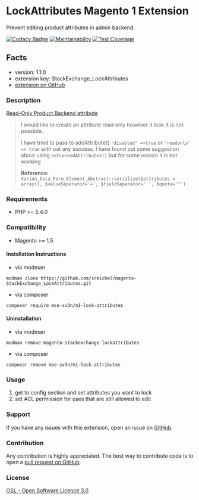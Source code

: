 # LockAttributes Magento 1 Extension

Prevent editing product attributes in admin backend.

[![Codacy Badge](https://api.codacy.com/project/badge/Grade/c7e099f0fcf44a548dc29b94b7be3f37)](https://www.codacy.com/app/sreichel/magento-StackExchange_LockAttributes?utm_source=github.com&amp;utm_medium=referral&amp;utm_content=sreichel/magento-StackExchange_LockAttributes&amp;utm_campaign=Badge_Grade)
[![Maintainability](https://api.codeclimate.com/v1/badges/de5eb4d457411e58c485/maintainability)](https://codeclimate.com/github/sreichel/magento-StackExchange_LockAttributes/maintainability)
[![Test Coverage](https://api.codeclimate.com/v1/badges/de5eb4d457411e58c485/test_coverage)](https://codeclimate.com/github/sreichel/magento-StackExchange_LockAttributes/test_coverage)

## Facts
- version: 1.1.0
- extension key: StackExchange_LockAttributes
- [extension on GitHub](https://github.com/sreichel/magento-StackExchange_LockAttributes)

### Description
[Read-Only Product Backend attribute](https://magento.stackexchange.com/questions/784/read-only-product-backend-attribute)

> I would like to create an attribute read only however it look it is not possible.
>
> I have tried to pass to addAttribute() `'disabled' =>true` or `'readonly' => true` with out any success.
> I have found out some suggestion about using `setLockedAttributes()` but for some reason it is not working 
>
> **Reference:**  
> `Varien_Data_Form_Element_Abstract::serialize($attributes = array(), $valueSeparator='=', $fieldSeparator=' ', $quote='"')`

### Requirements
- PHP >= 5.4.0 

### Compatibility
- Magento >= 1.5

#### Installation Instructions
- via modman
```
modman clone https://github.com/sreichel/magento-StackExchange_LockAttributes.git
```
- via composer
```
composer require mse-sv3n/m1-lock-attributes
```

#### Uninstallation
- via modman
```
modman remove magento-stackexchange-lockattributes
```
- via composer
```
composer remove mse-sv3n/m1-lock-attributes
```

### Usage
1. get to config section and set attributes you want to lock
2. set ACL permission for uses that are still allowed to edit

### Support
If you have any issues with this extension, open an issue on [GitHub](https://github.com/sreichel/magento-StackExchange_LockAttributes/issues).

### Contribution
Any contribution is highly appreciated. The best way to contribute code is to open a [pull request on GitHub](https://help.github.com/articles/using-pull-requests).

### License
[OSL - Open Software Licence 3.0](http://opensource.org/licenses/osl-3.0.php)

